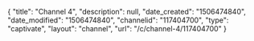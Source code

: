 {
    "title": "Channel 4",
    "description": null,
    "date_created": "1506474840",
    "date_modified": "1506474840",
    "channelid": "117404700",
    "type": "captivate",
    "layout": "channel",
    "url": "\/c\/channel-4\/117404700"
}